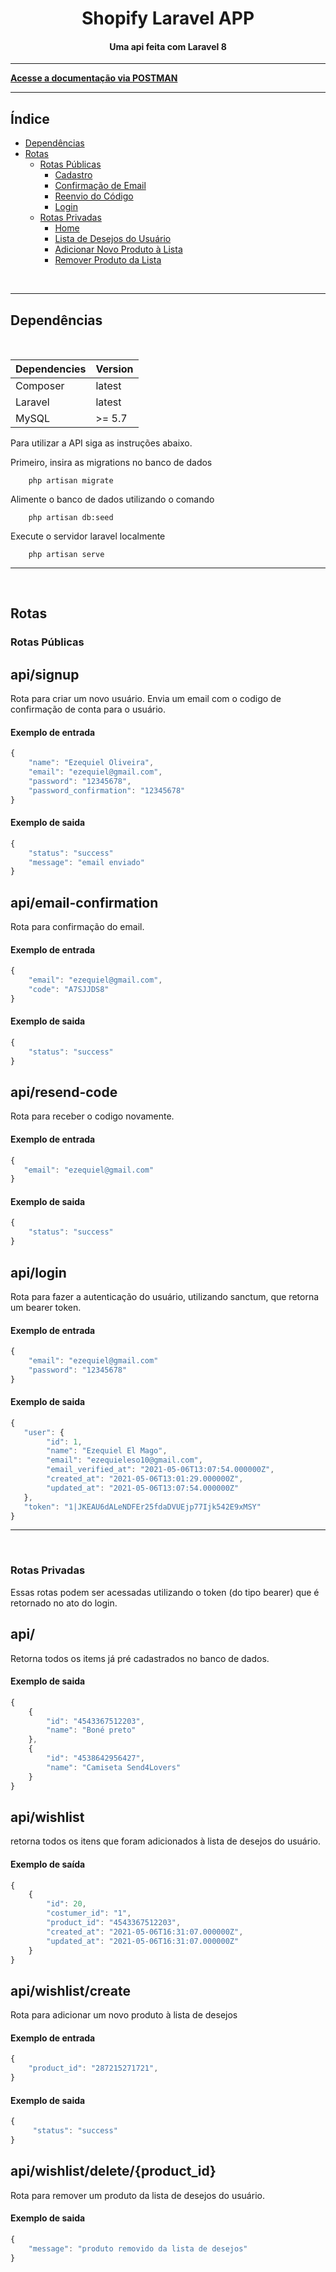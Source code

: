 <h1 align="center">
    Shopify Laravel APP
</h1>

<h4 align="center">
    Uma api feita com Laravel 8
</h4>

---
[**Acesse a documentação via POSTMAN**](https://documenter.getpostman.com/view/15603180/TzRPkA7z)

---


## Índice
* [Dependências](#dependências)
* [Rotas](#rotas)
    * [Rotas Públicas](#rotas-públicas)
        * [Cadastro](#apisignup)
        * [Confirmação de Email](#apiemail-confirmation)
        * [Reenvio do Código](#apiresend-code)
        * [Login](#apilogin)
    * [Rotas Privadas](#rotas-privadas)
        * [Home](#api)
        * [Lista de Desejos do Usuário](#apiwishlist)
        * [Adicionar Novo Produto à Lista](#apiwishlistcreate)
        * [Remover Produto da Lista](#apiwishlistdeleteproduct_id)

<br>

---

## Dependências

<br>

Dependencies | Version
--- | --- |
Composer  | latest | 
Laravel  | latest |
MySQL   |  >= 5.7

Para utilizar a API siga as instruções abaixo.

Primeiro, insira as migrations no banco de dados

```apacheconf
    php artisan migrate
```

Alimente o banco de dados utilizando o comando

```apacheconf
    php artisan db:seed
```

Execute o servidor laravel localmente

```apacheconf
    php artisan serve
```
--- 
<br>

##  Rotas #

###  Rotas Públicas #

## api/signup #

Rota para criar um novo usuário. Envia um email com o codigo de confirmação de conta para o usuário.

#### Exemplo de entrada #

```javascript
{
    "name": "Ezequiel Oliveira",
    "email": "ezequiel@gmail.com",
    "password": "12345678",
    "password_confirmation": "12345678"
}
```

#### Exemplo de saida #

```javascript
{
    "status": "success"
    "message": "email enviado"
}
```

## api/email-confirmation

Rota para confirmação do email.

#### Exemplo de entrada #

```javascript
{
    "email": "ezequiel@gmail.com",
    "code": "A7SJJDS8"
}
```

#### Exemplo de saida #

```javascript
{
    "status": "success"
}
```

## api/resend-code

Rota para receber o codigo novamente.

#### Exemplo de entrada #

```javascript
{
   "email": "ezequiel@gmail.com"
}
```

#### Exemplo de saida #

```javascript
{
    "status": "success"
}
```

## api/login

Rota para fazer a autenticação do usuário, utilizando sanctum, que retorna um bearer token.

#### Exemplo de entrada #

```javascript
{
    "email": "ezequiel@gmail.com"
    "password": "12345678"
}
```

#### Exemplo de saida #

```javascript
{
   "user": {
        "id": 1,
        "name": "Ezequiel El Mago",
        "email": "ezequieleso10@gmail.com",
        "email_verified_at": "2021-05-06T13:07:54.000000Z",
        "created_at": "2021-05-06T13:01:29.000000Z",
        "updated_at": "2021-05-06T13:07:54.000000Z"
   },
   "token": "1|JKEAU6dALeNDFEr25fdaDVUEjp77Ijk542E9xMSY"
}
```
---
<br>

### Rotas Privadas

Essas rotas podem ser acessadas utilizando o token (do tipo bearer) que é retornado no ato do login.

## api/

Retorna todos os items já pré cadastrados no banco de dados.

#### Exemplo de saida #

```javascript
{
    {
        "id": "4543367512203",
        "name": "Boné preto"
    },
    {
        "id": "4538642956427",
        "name": "Camiseta Send4Lovers"
    }
}
```

## api/wishlist

retorna todos os itens que foram adicionados à lista de desejos do usuário.

#### Exemplo de saída #

```javascript
{
    {
        "id": 20,
        "costumer_id": "1",
        "product_id": "4543367512203",
        "created_at": "2021-05-06T16:31:07.000000Z",
        "updated_at": "2021-05-06T16:31:07.000000Z"
    }
}
```

## api/wishlist/create

Rota para adicionar um novo produto à lista de desejos

#### Exemplo de entrada #

```javascript
{
	"product_id": "287215271721",
}
```

#### Exemplo de saida #

```javascript
{
     "status": "success"
}
```

## api/wishlist/delete/{product_id}

Rota para remover um produto da lista de desejos do usuário.

#### Exemplo de saida #

```javascript
{
    "message": "produto removido da lista de desejos"
}
```


